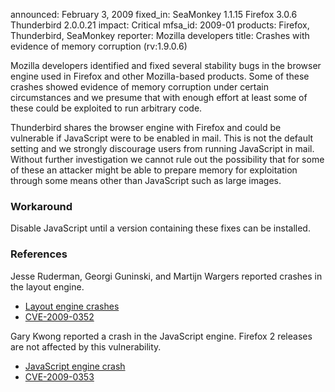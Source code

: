 announced: February 3, 2009
fixed_in: SeaMonkey 1.1.15
          Firefox 3.0.6
          Thunderbird 2.0.0.21
impact: Critical
mfsa_id: 2009-01
products: Firefox, Thunderbird, SeaMonkey
reporter: Mozilla developers
title: Crashes with evidence of memory corruption (rv:1.9.0.6)

<p>Mozilla developers identified and fixed several stability bugs in
the browser engine used in Firefox and other Mozilla-based
products. Some of these crashes showed evidence of memory corruption
under certain circumstances and we presume that with enough effort at
least some of these could be exploited to run arbitrary code.</p>

<p class="note">Thunderbird shares the browser engine with Firefox and
could be vulnerable if JavaScript were to be enabled in mail. This is
not the default setting and we strongly discourage users from running
JavaScript in mail. Without further investigation we cannot rule out
the possibility that for some of these an attacker might be able to
prepare memory for exploitation through some means other than
JavaScript such as large images.</p>

<h3>Workaround</h3>

<p>Disable JavaScript until a version containing these fixes can be installed.</p>


<h3>References</h3>

<p>Jesse Ruderman, Georgi Guninski, and Martijn Wargers reported crashes in the layout engine.</p>
<ul>
  <li><a href="https://bugzilla.mozilla.org/buglist.cgi?bug_id=449006,331088,401042,416461,422283,422301,431705,437142,421839,420697,461027,464009">Layout engine crashes</a></li>
  <li><a class="ex-ref" href="http://cve.mitre.org/cgi-bin/cvename.cgi?name=CVE-2009-0352">CVE-2009-0352</a></li>
</ul>

<p>Gary Kwong reported a crash in the JavaScript engine. Firefox 2 releases
are not affected by this vulnerability. </p>

<ul>
  <li><a href="https://bugzilla.mozilla.org/show_bug.cgi?id=452913">JavaScript engine crash</a></li>
  <li><a class="ex-ref" href="http://cve.mitre.org/cgi-bin/cvename.cgi?name=CVE-2009-0353">CVE-2009-0353</a></li>
</ul>



